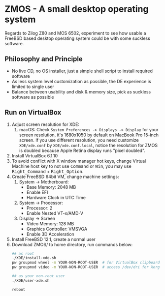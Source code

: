 # ZMOS - A small desktop operating system

Regards to Zilog Z80 and MOS 6502, experiment to see how usable a
FreeBSD based desktop operating system could be with some suckless
software.

## Philosophy and Principle

* No live CD, no OS installer, just a simple shell script to install required software
* As less system level customization as possible, the DE experience is limited to single user
* Balance between usability and disk & memory size, pick as suckless software as possible

## Run on VirtualBox

1. Adjust screen resolution for XDE:
    1. macOS: Check `System Preferences -> Displays -> Display` for your screen resolution, it's 1680x1050 by default on MacBook Pro 15-inch screen. If you use different resolution, you need customize `XDE/xde.conf` by `XDE/xde.conf.local`, notice the resolution for ZMOS is doubled because Apple Retina display runs "pixel doubled".
2. Install VirtualBox 6.1.10
3. To avoid conflict with X window manager hot keys, change Virtual Machine host key to not use <kbd>Command</kbd> or <kbd>Win</kbd>, you may use <kbd>Right_Command</kbd> + <kbd>Right_Option</kbd>.
4. Create FreeBSD 64bit VM, change machine settings:
   1. System -> Motherboard:
      * Base Memory: 2048 MB
      * Enable EFI
      * Hardware Clock in UTC Time
   2. System -> Processor:
      * Processor: 2
      * Enable Nested VT-x/AMD-V
   3. Display -> Screen
      * Video Memory: 128 MB
      * Graphics Controller: VMSVGA
      * Enable 3D Acceleration
5. Install FreeBSD 12.1, create a normal user
6. Download ZMOS/ to home directory, run commands below:
   ```sh
   ## as root
   ./XDE/install-xde.sh
   pw groupmod wheel -m YOUR-NON-ROOT-USER  # for VirtualBox clipboard sharing, window scaling
   pw groupmod video -m YOUR-NON-ROOT-USER  # access /dev/dri for Xorg 3D acceleration

   ## as your non-root user
   ./XDE/user-xde.sh

   reboot
   ```
